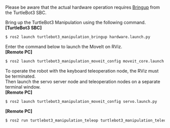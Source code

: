 Please be aware that the actual hardware operation requires [Bringup](#bringup) from the TurtleBot3 SBC.



Bring up the TurtleBot3 Manipulation using the following command.  
**[TurtleBot3 SBC]**  
  ```bash
  $ ros2 launch turtlebot3_manipulation_bringup hardware.launch.py
  ```


Enter the command below to launch the MoveIt on RViz.  
**[Remote PC]**  
```bash
$ ros2 launch turtlebot3_manipulation_moveit_config moveit_core.launch.py
```

To operate the robot with the keyboard teleoperation node, the RViz must be terminated.  
Then launch the servo server node and teleoperation nodes on a separate terminal window.  
**[Remote PC]**  
```bash
$ ros2 launch turtlebot3_manipulation_moveit_config servo.launch.py
```  
**[Remote PC]**  
```bash
$ ros2 run turtlebot3_manipulation_teleop turtlebot3_manipulation_teleop
```
